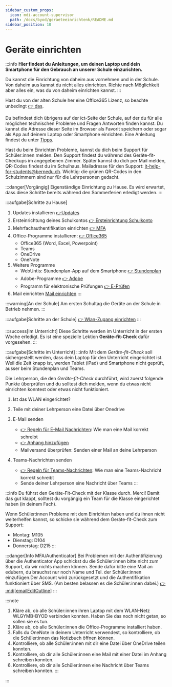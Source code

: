 ```yaml
---
sidebar_custom_props:
  icon: mdi-account-supervisor
  path: /docs/byod/geraeteeinrichtenk/README.md
sidebar_position: 10
---
```


# Geräte einrichten

:::info
**Hier findest du Anleitungen, um deinen Laptop und dein Smartphone für den Gebrauch an unserer Schule einzurichten.**

Du kannst die Einrichtung von daheim aus vornehmen und in der Schule. Von daheim aus kannst du nicht alles einrichten. Richte nach Möglichkeit aber alles ein, was du von daheim einrichten kannst.
:::

Hast du von der alten Schule her eine Office365 Lizenz, so beachte unbedingt [👉 das](../../anderesoftware/office365/README.md).

Du befindest dich übrigens auf der ict-Seite der Schule, auf der du für alle möglichen technischen Probleme und Fragen Antworten finden kannst. Du kannst die Adresse dieser Seite im Browser als Favorit speichern oder sogar als App auf deinem Laptop oder Smartphone einrichten. Eine Anleitung findest du unter [Tipps](../../tipps/01-webseite-als-app/README.md).

Hast du beim Einrichten Probleme, kannst du dich beim Support für Schüler:innen melden. Den Support findest du während des Geräte-fit-Checkups im angegebenen Zimmer. Später kannst du dich per Mail melden, QR-Codes findest du im Schulhaus. Mailadresse für den Support: [it-help-for-students@bernedu.ch](mailto:it-help-for-students@bernedu.ch). Wichtig: die grünen QR-Codes in den Schulzimmern sind nur für die Lehrpersonen gedacht.

<Tabs>
<TabItem value="home" label="1. Vorgängig" default>

:::danger[Vorgängig]
Eigenständige Einrichtung zu Hause. Es wird erwartet, dass diese Schritte bereits während den Sommerferien erledigt werden.
:::

:::aufgabe[Schritte zu Hause]

1. Updates installieren [👉Updates](/docs/tipps/updates/README.md)
2. Ersteinrichtung deines Schulkontos [👉 Ersteinrichtung Schulkonto](../schulkonto/README.md)
3. Mehrfachauthentifikation einrichten [👉 MFA](../schulkonto/mfa/README.md)
4. Office-Programme installieren: [👉 Office365](http://portal.office.com/)
   - Office365 (Word, Excel, Powerpoint)
   - Teams
   - OneDrive
   - OneNote
5. Weitere Programme
   - WebUntis: Stundenplan-App auf dem Smartphone [👉 Stundenplan](../stundenplan/)
   - Adobe-Programme [👉 Adobe](../../anderesoftware/adobe)
   - Programm für elektronische Prüfungen [👉 E-Prüfen](../../anderesoftware/digitales%20prüfen/exam.net/)
6. Mail einrichten [Mail einrichten](../mail/e-mail-einstellungen/README.md)
:::

</TabItem>
<TabItem value="school" label="2. Am ersten Schultag">

:::warning[An der Schule]
Am ersten Schultag die Geräte an der Schule in Betrieb nehmen.
:::

:::aufgabe[Schritte an der Schule]
[👉 Wlan-Zugang einrichten](../wlan/README.md)
:::

</TabItem>
<TabItem value="geräte-fit-check" label="3. Geräte-Fit-Check">

:::success[Im Unterricht]
Diese Schritte werden im Unterricht in der ersten Woche erledigt. Es ist eine spezielle Lektion __Geräte-fit-Check__ dafür vorgesehen.
:::

:::aufgabe[Schritte im Unterricht]
:::info
Mit dem _Geräte-fit-Check_ soll sichergestellt werden, dass dein Laptop für den Unterricht eingerichtet ist. Weil die Zeit knapp ist, werden Tablet (iPad) und Smartphone nicht geprüft, ausser beim Stundenplan und Teams.

Die Lehrperson, die den _Geräte-fit-Check_ durchführt, wird zuerst folgende Punkte überprüfen und du solltest dich melden, wenn du etwas nicht einrichten konntest oder etwas nicht funktioniert.

1. Ist das WLAN eingerichtet?

1. Teile mit deiner Lehrperson eine Datei über Onedrive
2. E-Mail senden
   - [👉 Regeln für E-Mail Nachrichten](../../infra/email/README.md#e-mail): Wie man eine Mail korrekt schreibt
   - [👉 Anhang hinzufügen](../../infra/email/dateien-versenden.md)
   - Mailversand überprüfen: Senden einer Mail an deine Lehrperson
3. Teams-Nachrichten senden
   - [👉 Regeln für Teams-Nachrichten](../../infra/email/README.md#teams): Wie man eine Teams-Nachricht korrekt schreibt
   - Sende deiner Lehrperson eine Nachricht über Teams
:::

</TabItem>
<TabItem value="lehrer:innen" label="4. Für Lehrer:innen">

:::info
Du führst den Geräte-Fit-Check mit der Klasse durch. Merci!
Damit das gut klappt, solltest du vorgängig ein Team für die Klasse eingerichtet haben (in deinem Fach). 

Wenn Schüler:innen Probleme mit dem Einrichten haben und du ihnen nicht weiterhelfen kannst, so schicke sie während dem Geräte-fit-Check zum Support:
- Montag: M105
- Dienstag: D104
- Donnerstag: D215
  :::

:::danger[Info MFA/Authenticator]
Bei Problemen mit der Authentifizierung über die Authenticator App schickst du die Schüler:innen bitte nicht zum Support, da wir nichts machen können. Sende dafür bitte eine Mail an edubern, du brauchst nur noch Name und Tel. der Schüler:innen einzufügen.Der Account wird zurückgesetzt und die Authentifikation funktioniert über SMS. (Am besten belassen es die Schüler:innen dabei.)
[👉 :mdi[emailEditOutline]](mailto:jahany.soarhe@bernedu.ch?subject=Account%20Sch%C3%BCler%3Ain%20zur%C3%BCcksetzen&body=Lieber%20Soarhe%2C%0A%0ABitte%20setze%20folgenden%20Account%20zur%C3%BCck%3A%0A%0Ax%40edu.gbsl.ch%0A%0ATel.%2007%0A%0AMerci%20und%20liebe%20Gr%C3%BCsse)
:::

:::note
1. Kläre ab, ob alle Schüler:innen ihren Laptop mit dem WLAN-Netz WLGYMB-BYOD verbinden konnten. Haben Sie das noch nicht getan, so sollen sie es tun.
2. Kläre ab, ob alle Schüler:innen die Office-Programme installiert haben.
3. Falls du OneNote in deinem Unterricht verwendest, so kontrolliere, ob die Schüler:innen das Notizbuch öffnen können.
4. Kontrolliere, ob alle Schüler:innen mit dir eine Datei über OneDrive teilen konnten.
5. Kontrolliere, ob dir alle Schüler:innen eine Mail mit einer Datei im Anhang schreiben konnten.
6. Kontrolliere, ob dir alle Schüler:innen eine Nachricht über Teams schreiben konnten.
:::

:::

</TabItem>
</Tabs>
